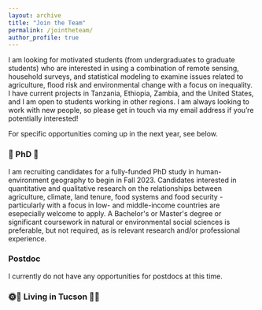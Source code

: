 ```yaml
---
layout: archive
title: "Join the Team"
permalink: /jointheteam/
author_profile: true
---
```


I am looking for motivated students (from undergraduates to graduate students) who are interested in using a combination of remote sensing, household surveys, and statistical modeling to examine issues related to agriculture, flood risk and environmental change with a focus on inequality. I have current projects in Tanzania, Ethiopia, Zambia, and the United States, and I am open to students working in other regions. I am always looking to work with new people, so please get in touch via my email address if you’re potentially interested!

For specific opportunities coming up in the next year, see below. 

### :rotating_light: PhD :rotating_light:

I am recruiting candidates for a fully-funded PhD study in human-environment geography to begin in Fall 2023. Candidates interested in quantitative and qualitative research on the relationships between agriculture, climate, land tenure, food systems and food security - particularly with a focus in low- and middle-income countries are esepecially welcome to apply. A Bachelor's or Master's degree or significant coursework in natural or environmental social sciences is preferable, but not required, as is relevant research and/or professional experience.


### Postdoc 
I currently do not have any opportunities for postdocs at this time.


### :sun_with_face::cactus: Living in Tucson :cactus::sun_with_face:
